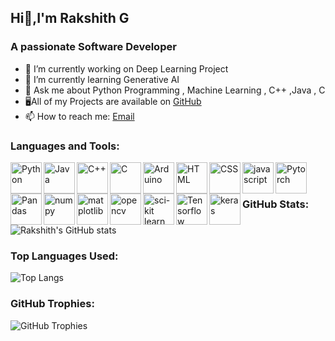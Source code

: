   ##        Hi👋,I'm Rakshith G

   ### A passionate Software Developer

- 🔭 I’m currently working on Deep Learning Project
- 🌱 I’m currently learning Generative AI
- 💬 Ask me about Python Programming , Machine Learning , C++ ,Java , C
- 🖥All of my Projects are available on [GitHub](https://github.com/Rakshithg6)
- 📫 How to reach me: [Email](mailto:rakshithg.6113@gmail.com)

### Languages and Tools:

<img align="left" alt="Python" width="50px" img src="https://cdn.jsdelivr.net/gh/devicons/devicon@latest/icons/python/python-original-wordmark.svg" />
<img align="left" alt="Java" width="50px" img src="https://cdn.jsdelivr.net/gh/devicons/devicon@latest/icons/java/java-original-wordmark.svg" />
<img align="left" alt="C++" width="50px" img src="https://cdn.jsdelivr.net/gh/devicons/devicon@latest/icons/cplusplus/cplusplus-original.svg" />
<img align="left" alt="C" width="50px" img src="https://cdn.jsdelivr.net/gh/devicons/devicon@latest/icons/c/c-original.svg" />
<img align="left" alt="Arduino" width="50px" img src="https://cdn.jsdelivr.net/gh/devicons/devicon@latest/icons/arduino/arduino-original-wordmark.svg" />
<img align="left" alt="HTML" width="50px" img src="https://cdn.jsdelivr.net/gh/devicons/devicon@latest/icons/html5/html5-original.svg" />
<img align="left" alt="CSS" width="50px" img src="https://cdn.jsdelivr.net/gh/devicons/devicon@latest/icons/css3/css3-original.svg" />
<img align="left" alt="javascript" width="50px" img src="https://cdn.jsdelivr.net/gh/devicons/devicon@latest/icons/javascript/javascript-original.svg" />    
<img align="left" alt="Pytorch" width="50px" img src="https://cdn.jsdelivr.net/gh/devicons/devicon@latest/icons/pytorch/pytorch-original.svg" />
<img align="left" alt="Pandas" width="50px" img src="https://cdn.jsdelivr.net/gh/devicons/devicon@latest/icons/pandas/pandas-original-wordmark.svg" />
<img align="left" alt="numpy" width="50px" img src="https://cdn.jsdelivr.net/gh/devicons/devicon@latest/icons/numpy/numpy-original.svg" />
<img align="left" alt="matplotlib" width="50px" img src="https://cdn.jsdelivr.net/gh/devicons/devicon@latest/icons/matplotlib/matplotlib-original.svg" />
<img align="left" alt="opencv" width="50px" img src="https://cdn.jsdelivr.net/gh/devicons/devicon@latest/icons/opencv/opencv-original-wordmark.svg" />
<img align="left" alt="sci-kit learn" width="50px" img src="https://cdn.jsdelivr.net/gh/devicons/devicon@latest/icons/scikitlearn/scikitlearn-original.svg" />
<img align="left" alt="Tensorflow" width="50px" img src="https://cdn.jsdelivr.net/gh/devicons/devicon@latest/icons/tensorflow/tensorflow-original.svg" />
<img align="left" alt="keras" width="50px" img src="https://cdn.jsdelivr.net/gh/devicons/devicon@latest/icons/keras/keras-original.svg" />
<br><br> <!-- Two line breaks for clear separation -->



### GitHub Stats:

![Rakshith's GitHub stats](https://github-readme-stats.vercel.app/api?username=Rakshithg6&show_icons=true&theme=radical)

### Top Languages Used:

![Top Langs](https://github-readme-stats.vercel.app/api/top-langs/?username=Rakshithg6&layout=compact&theme=radical)

### GitHub Trophies:

![GitHub Trophies](https://github-profile-trophy.vercel.app/?username=Rakshithg6&theme=radical)


          
          

          


          

          


          

          

          

          


